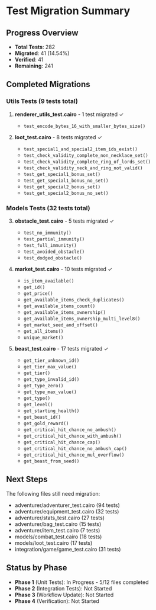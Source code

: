 # Test Migration Summary

## Progress Overview
- **Total Tests**: 282
- **Migrated**: 41 (14.54%)
- **Verified**: 41
- **Remaining**: 241

## Completed Migrations

### Utils Tests (9 tests total)
1. **renderer_utils_test.cairo** - 1 test migrated ✓
   - `test_encode_bytes_16_with_smaller_bytes_size()`

2. **loot_test.cairo** - 8 tests migrated ✓
   - `test_special1_and_special2_item_ids_exist()`
   - `test_check_validity_complete_non_necklace_set()`
   - `test_check_validity_complete_ring_of_lords_set()`
   - `test_check_validity_neck_and_ring_not_valid()`
   - `test_get_special1_bonus_set()`
   - `test_get_special1_bonus_no_set()`
   - `test_get_special2_bonus_set()`
   - `test_get_special2_bonus_no_set()`

### Models Tests (32 tests total)
3. **obstacle_test.cairo** - 5 tests migrated ✓
   - `test_no_immunity()`
   - `test_partial_immunity()`
   - `test_full_immunity()`
   - `test_avoided_obstacle()`
   - `test_dodged_obstacle()`

4. **market_test.cairo** - 10 tests migrated ✓
   - `is_item_available()`
   - `get_id()`
   - `get_price()`
   - `get_available_items_check_duplicates()`
   - `get_available_items_count()`
   - `get_available_items_ownership()`
   - `get_available_items_ownership_multi_level8()`
   - `get_market_seed_and_offset()`
   - `get_all_items()`
   - `unique_market()`

5. **beast_test.cairo** - 17 tests migrated ✓
   - `get_tier_unknown_id()`
   - `get_tier_max_value()`
   - `get_tier()`
   - `get_type_invalid_id()`
   - `get_type_zero()`
   - `get_type_max_value()`
   - `get_type()`
   - `get_level()`
   - `get_starting_health()`
   - `get_beast_id()`
   - `get_gold_reward()`
   - `get_critical_hit_chance_no_ambush()`
   - `get_critical_hit_chance_with_ambush()`
   - `get_critical_hit_chance_cap()`
   - `get_critical_hit_chance_no_ambush_cap()`
   - `get_critical_hit_chance_mul_overflow()`
   - `get_beast_from_seed()`

## Next Steps
The following files still need migration:
- adventurer/adventurer_test.cairo (94 tests)
- adventurer/equipment_test.cairo (32 tests)
- adventurer/stats_test.cairo (27 tests)
- adventurer/bag_test.cairo (15 tests)
- adventurer/item_test.cairo (7 tests)
- models/combat_test.cairo (18 tests)
- models/loot_test.cairo (17 tests)
- integration/game/game_test.cairo (31 tests)

## Status by Phase
- **Phase 1** (Unit Tests): In Progress - 5/12 files completed
- **Phase 2** (Integration Tests): Not Started
- **Phase 3** (Workflow Update): Not Started
- **Phase 4** (Verification): Not Started
